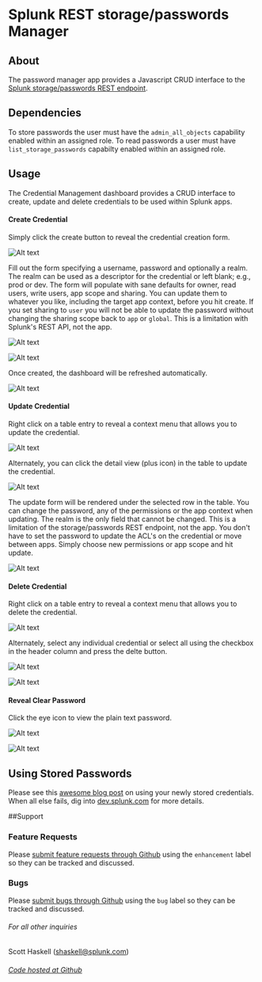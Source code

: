 # Splunk REST storage/passwords Manager

## About

The password manager app provides a Javascript CRUD interface to the [Splunk storage/passwords REST endpoint](http://docs.splunk.com/Documentation/Splunk/7.0.3/RESTREF/RESTaccess#storage.2Fpasswords). 

## Dependencies
To store passwords the user must have the `admin_all_objects` capability enabled within an assigned role. To read passwords a user must have `list_storage_passwords` capabilty enabled within an assigned role.

## Usage
The Credential Management dashboard provides a CRUD interface to create, update and delete credentials to be used within Splunk apps. 

#### Create Credential
Simply click the create button to reveal the credential creation form.

![Alt text](appserver/static/img/credential_management-tour:enterprise/credential-create.png?raw=true)

Fill out the form specifying a username, password and optionally a realm. The realm can be used as a descriptor for the credential or left blank; e.g., prod or dev. The form will populate with sane defaults for owner, read users, write users, app scope and sharing. You can update them to whatever you like, including the target app context, before you hit create. If you set sharing to `user` you will not be able to update the password without changing the sharing scope back to `app` or `global`. This is a limitation with Splunk's REST API, not the app. 

![Alt text](appserver/static/img/credential_management-tour:enterprise/create-form.png?raw=true)

![Alt text](appserver/static/img/credential_management-tour:enterprise/create-success-modal.png?raw=true)

Once created, the dashboard will be refreshed automatically. 

![Alt text](appserver/static/img/credential_management-tour:enterprise/table.png?raw=true)

#### Update Credential

Right click on a table entry to reveal a context menu that allows you to update the credential. 

![Alt text](appserver/static/img/credential_management-tour:enterprise/context-update.png?raw=true)

Alternately, you can click the detail view (plus icon) in the table to update the credential.

![Alt text](appserver/static/img/credential_management-tour:enterprise/detail-view.png?raw=true)

The update form will be rendered under the selected row in the table. You can change the password, any of the permissions or the app context when updating. The realm is the only field that cannot be changed. This is a limitation of the storage/passwords REST endpoint, not the app. You don't have to set the password to update the ACL's on the credential or move between apps. Simply choose new permissions or app scope and hit update.

![Alt text](appserver/static/img/credential_management-tour:enterprise/inline-update.png?raw=true)

#### Delete Credential

Right click on a table entry to reveal a context menu that allows you to delete the credential. 

![Alt text](appserver/static/img/credential_management-tour:enterprise/context-delete.png?raw=true)

Alternately, select any individual credential or select all using the checkbox in the header column and press the delte button.

![Alt text](appserver/static/img/credential_management-tour:enterprise/multi-delete.png?raw=true)

![Alt text](appserver/static/img/credential_management-tour:enterprise/multi-delete-confirm.png?raw=true)

#### Reveal Clear Password

Click the eye icon to view the plain text password.

![Alt text](appserver/static/img/credential_management-tour:enterprise/show-password.png?raw=true)

![Alt text](appserver/static/img/credential_management-tour:enterprise/clear-password-modal.png?raw=true)

## Using Stored Passwords
Please see this [awesome blog post](http://www.georgestarcher.com/splunk-stored-encrypted-credentials/) on using your newly stored credentials. When all else fails, dig into [dev.splunk.com](http://dev.splunk.com/search/?q=storage%2Fpasswords&l=en&submit=Search) for more details.

##Support

### Feature Requests
Please [submit feature requests through Github](https://github.com/sghaskell/rest-storage-passwords-manager/labels/enhancement) using the ``enhancement`` label so they can be tracked and discussed.

### Bugs
Please [submit bugs through Github](https://github.com/sghaskell/rest-storage-passwords-manager/labels/bug) using the ``bug`` label so they can be tracked and discussed.

###### For all other inquiries
Scott Haskell ([shaskell@splunk.com](mailto:shaskell@splunk.com))
###### [Code hosted at Github](https://github.com/sghaskell/rest-storage-passwords-manager)